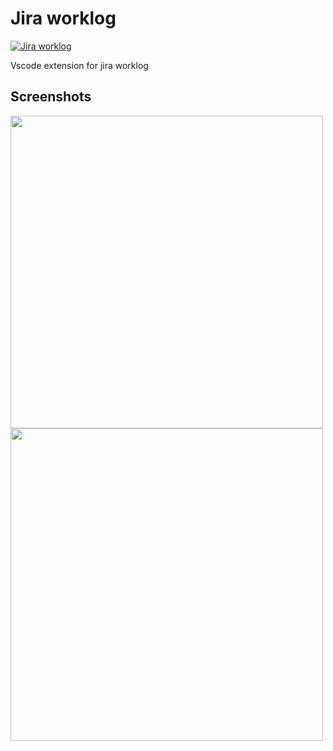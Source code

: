 # Jira worklog

[![Jira worklog](https://vsmarketplacebadge.apphb.com/version/AlexeyDuryagin.jira-worklog.svg)](https://marketplace.visualstudio.com/items?itemName=AlexeyDuryagin.jira-worklog)

Vscode extension for jira worklog

## Screenshots

<img src="https://github.com/aduryagin/vscode-jira-worklog/blob/master/screenshots/start.png?raw=true" width="500"/>
<img src="https://github.com/aduryagin/vscode-jira-worklog/blob/master/screenshots/pause.png?raw=true" width="500"/>